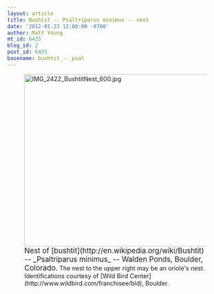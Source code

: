 ```yaml
---
layout: article
title: Bushtit -- Psaltriparus minimus -- nest
date: '2012-01-23 12:00:00 -0700'
author: Matt Young
mt_id: 6435
blog_id: 2
post_id: 6435
basename: bushtit_--_psal
---
```

<figure>
<img src="/PT/uploads/2012/IMG_2422_BushtitNest_600.jpg" alt="IMG_2422_BushtitNest_600.jpg" width="600" height="400" />
<figcaption markdown="span">
<big>Nest of [bushtit](http://en.wikipedia.org/wiki/Bushtit) -- _Psaltriparus minimus_ -- Walden Ponds, Boulder, Colorado.</big> The nest to the upper right may be an oriole's nest. Identifications courtesy of [Wild Bird Center](http://www.wildbird.com/franchisee/bld), Boulder.

</figcaption>
</figure>
